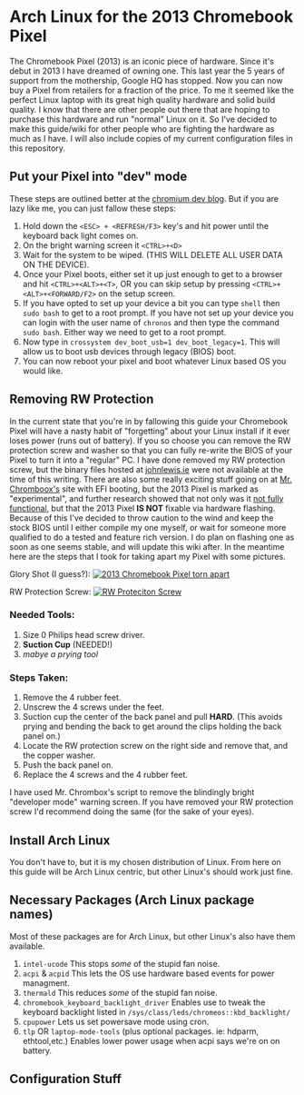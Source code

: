 # Arch Linux for the 2013 Chromebook Pixel
The Chromebook Pixel (2013) is an iconic piece of hardware. Since it's debut in 2013 I have dreamed of owning one. This last year the 5 years of support from the mothership, Google HQ has stopped. Now you can now buy a Pixel from retailers for a fraction of the price. To me it seemed like the perfect Linux laptop with its great high quality hardware and solid build quality. I know that there are other people out there that are hoping to purchase this hardware and run "normal" Linux on it. So I've decided to make this guide/wiki for other people who are fighting the hardware as much as I have. I will also include copies of my current configuration files in this repository.

## Put your Pixel into "dev" mode
These steps are outlined better at the [chromium dev blog](https://www.chromium.org/chromium-os/developer-information-for-chrome-os-devices/chromebook-pixel). But if you are lazy like me, you can just fallow these steps:
1. Hold down the `<ESC> + <REFRESH/F3>` key's and hit power until the keyboard back light comes on.
2. On the bright warning screen it `<CTRL>+<D>`
3. Wait for the system to be wiped. (THIS WILL DELETE ALL USER DATA ON THE DEVICE).
4. Once your Pixel boots, either set it up just enough to get to a browser and hit `<CTRL>+<ALT>+<T>`, OR you can skip setup by pressing `<CTRL>+<ALT>+<FORWARD/F2>` on the setup screen.
5. If you have opted to set up your device a bit you can type `shell` then `sudo bash` to get to a root prompt. If you have not set up your device you can login with the user name of `chronos` and then type the command `sudo bash`. Either way we need to get to a root prompt.
6. Now type in `crossystem dev_boot_usb=1 dev_boot_legacy=1`. This will allow us to boot usb devices through legacy (BIOS) boot.
7. You can now reboot your pixel and boot whatever Linux based OS you would like.

## Removing RW Protection

In the current state that you're in by fallowing this guide your Chromebook Pixel will have a nasty habit of "forgetting" about your Linux install if it ever loses power (runs out of battery). If you so choose you can remove the RW protection screw and washer so that you can fully re-write the BIOS of your Pixel to turn it into a "regular" PC. I have done removed my RW protection screw, but the binary files hosted at [johnlewis.ie](https://johnlewis.ie/Chromebook-ROMs/) were not available at the time of this writing. There are also some really exciting stuff going on at [Mr. Chromboox's](https://mrchromebox.tech/#home) site with EFI booting, but the 2013 Pixel is marked as "experimental", and further research showed that not only was it [not fully functional](https://www.reddit.com/r/chromeos/comments/5rx4pk/flashing_the_bios_of_the_chromebook_pixel/), but that the 2013 Pixel **IS NOT** fixable via hardware flashing. Because of this I've decided to throw caution to the wind and keep the stock BIOS until I either compile my one myself, or wait for someone more qualified to do a tested and feature rich version. I do plan on flashing one as soon as one seems stable, and will update this wiki after. In the meantime here are the steps that I took for taking apart my Pixel with some pictures.

Glory Shot (I guess?):
<a href="http://imgur.com/yMDpRAl"><img src="http://i.imgur.com/yMDpRAl.jpg" title="2013 Chromebook Pixel torn apart" /></a>

RW Protection Screw:
<a href="http://imgur.com/s6AzHyM"><img src="http://i.imgur.com/s6AzHyM.jpg" title="RW Proteciton Screw" /></a>

### Needed Tools:
1. Size 0 Philips head screw driver.
2. **Suction Cup** (NEEDED!)
3. *mabye a prying tool*

### Steps Taken:
1. Remove the 4 rubber feet.
2. Unscrew the 4 screws under the feet.
3. Suction cup the center of the back panel and pull **HARD**. (This avoids prying and bending the back to get around the clips holding the back panel on.)
4. Locate the RW protection screw on the right side and remove that, and the copper washer.
5. Push the back panel on.
6. Replace the 4 screws and the 4 rubber feet.

I have used Mr. Chrombox's script to remove the blindingly bright "developer mode" warning screen. If you have removed your RW protection screw I'd recommend doing the same (for the sake of your eyes).

## Install Arch Linux
You don't have to, but it is my chosen distribution of Linux.
From here on this guide will be Arch Linux centric, but other Linux's should work just fine.

## Necessary Packages (Arch Linux package names)
Most of these packages are for Arch Linux, but other Linux's also have them available.
1. `intel-ucode` This stops *some* of the stupid fan noise.
2. `acpi` & `acpid` This lets the OS use hardware based events for power managment.
3. `thermald` This reduces *some* of the stupid fan noise.
4. `chromebook_keyboard_backlight_driver` Enables use to tweak the keyboard backlight listed in `/sys/class/leds/chromeos::kbd_backlight/`
5. `cpupower` Lets us set powersave mode using cron.
6. `tlp` OR `laptop-mode-tools` (plus optional packages. ie: hdparm, ethtool,etc.) Enables lower power usage when acpi says we're on on battery.

## Configuration Stuff



